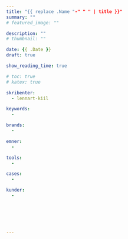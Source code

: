 ```yaml
---
title: "{{ replace .Name "-" " " | title }}"
summary: ""
# featured_image: ""

description: ""
# thumbnail: ""

date: {{ .Date }}
draft: true

show_reading_time: true

# toc: true
# katex: true

skribenter:
  - lennart-kiil

keywords:
  -

brands:
  -

emner:
  -

tools:
  -

cases:
  -

kunder:
  -






---
```

